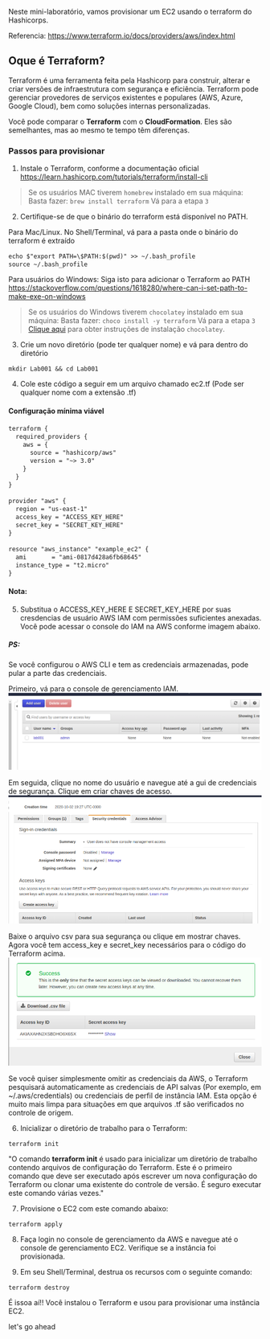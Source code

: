 Neste mini-laboratório, vamos provisionar um EC2 usando o terraform do Hashicorps.

Referencia:
https://www.terraform.io/docs/providers/aws/index.html

## Oque é Terraform? 

Terraform é uma ferramenta feita pela Hashicorp para construir, alterar e criar versões de infraestrutura com segurança e eficiência. Terraform pode gerenciar provedores de serviços existentes e populares (AWS, Azure, Google Cloud), bem como soluções internas personalizadas.

Você pode comparar o **Terraform** com o **CloudFormation**. Eles são semelhantes, mas ao mesmo te tempo têm diferenças.

### Passos para provisionar

1) Instale o Terraform, conforme a documentação oficial https://learn.hashicorp.com/tutorials/terraform/install-cli

> Se os usuários MAC tiverem `homebrew` instalado em sua máquina:
> Basta fazer: `brew install terraform`
> Vá para a etapa `3`

2) Certifique-se de que o binário do terraform está disponível no PATH. 

Para Mac/Linux. No Shell/Terminal, vá para a pasta onde o binário do terraform é extraído 
```console
echo $"export PATH=\$PATH:$(pwd)" >> ~/.bash_profile
source ~/.bash_profile
```

Para usuários do Windows: Siga isto para adicionar o Terraform ao PATH https://stackoverflow.com/questions/1618280/where-can-i-set-path-to-make-exe-on-windows

> Se os usuários do Windows tiverem `chocolatey` instalado em sua máquina:
> Basta fazer: `choco install -y terraform`
> Vá para a etapa `3`
> [Clique aqui](https://chocolatey.org/docs/installation) para obter instruções de instalação `chocolatey`.

3) Crie um novo diretório (pode ter qualquer nome) e vá para dentro do diretório
```console
mkdir Lab001 && cd Lab001
```

4) Cole este código a seguir em um arquivo chamado ec2.tf (Pode ser qualquer nome com a extensão .tf)

#### Configuração mínima viável

```HCL
terraform {
  required_providers {
    aws = {
      source = "hashicorp/aws"
      version = "~> 3.0"
    }
  }
}

provider "aws" {
  region = "us-east-1"
  access_key = "ACCESS_KEY_HERE"
  secret_key = "SECRET_KEY_HERE"
}

resource "aws_instance" "example_ec2" {
  ami		= "ami-0817d428a6fb68645"
  instance_type = "t2.micro"
}
```
#### Nota:

5) Substitua o ACCESS_KEY_HERE E SECRET_KEY_HERE por suas cresdencias de usuário AWS IAM com permissões suficientes anexadas. Você pode acessar o console do IAM na AWS conforme imagem abaixo.

##### PS:

Se você configurou o AWS CLI e tem as credenciais armazenadas, pode pular a parte das credenciais.

Primeiro, vá para o console de gerenciamento IAM. 
![iam](https://github.com/pmarcelojr/terraform-aws-labs/blob/master/image/iam-console.png)

Em seguida, clique no nome do usuário e navegue até a gui de credenciais de segurança. Clique em criar chaves de acesso.
![iam](https://github.com/pmarcelojr/terraform-aws-labs/blob/master/image/generate-access-keys.png)

Baixe o arquivo csv para sua segurança ou clique em mostrar chaves. Agora você tem access_key e secret_key necessários para o código do Terraform acima.
![iam](https://github.com/pmarcelojr/terraform-aws-labs/blob/master/image/iam-generated-keys.png)



Se você quiser simplesmente omitir as credenciais da AWS, o Terraform pesquisará automaticamente as credenciais de API salvas (Por exemplo, em ~/.aws/credentials) ou credenciais de perfil de instância IAM. Esta opção é muito mais limpa para situações em que arquivos .tf são verificados no controle de origem.

6) Inicializar o diretório de trabalho para o Terraform:
```console 
terraform init
```

"O comando **terraform init** é usado para inicializar um diretório de trabalho contendo arquivos de configuração do Terraform. Este é o primeiro comando que deve ser executado após escrever um nova configuração do Terraform ou clonar uma existente do controle de versão. É seguro executar este comando várias vezes."

7) Provisione o EC2 com este comando abaixo: 
```console
terraform apply
```

8) Faça login no console de gerenciamento da AWS e navegue até o console de gerenciamento EC2. Verifique se a instância foi provisionada.


9) Em seu Shell/Terminal, destrua os recursos com o seguinte comando:
```console
terraform destroy
```


É issoa aí!! Você instalou o Terraform e usou para provisionar uma instância EC2.

let's go ahead